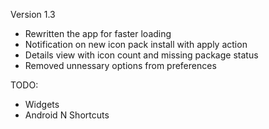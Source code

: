 Version 1.3

* Rewritten the app for faster loading
* Notification on new icon pack install with apply action
* Details view with icon count and missing package status
* Removed unnessary options from preferences

TODO:

* Widgets
* Android N Shortcuts

